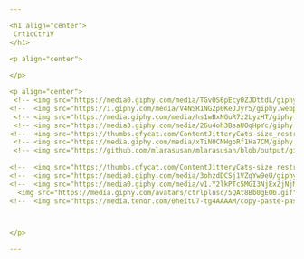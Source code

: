```yaml
---

<h1 align="center">
 Crt1cCtr1V
</h1>

<p align="center">
 
</p>

<p align="center">
 <!-- <img src="https://media0.giphy.com/media/TGvOS6pEcy0ZJDttdL/giphy.gif?cid=790b761191e331c370dc2e801a3ecbb812cd10083ec5311b&rid=giphy.gif&ct=s"> -->
<!--  <img src="https://i.giphy.com/media/V4NSR1NG2p0KeJJyr5/giphy.webp"> -->
 <!-- <img src="https://media.giphy.com/media/hs1wBxNGuR7z2LyzHT/giphy.gif"> --> 
 <!-- <img src="https://media3.giphy.com/media/26u4oh3BsaUOqHpYc/giphy.gif"> -->
<!--  <img src="https://thumbs.gfycat.com/ContentJitteryCats-size_restricted.gif"> -->
 <!-- <img src="https://media.giphy.com/media/xTiN0CNHgoRf1Ha7CM/giphy.gif"> --> 
 <!-- <img src="https://github.com/mlarasusan/mlarasusan/blob/output/github-contribution-grid-snake.svg"> -->
 
<!--  <img src="https://thumbs.gfycat.com/ContentJitteryCats-size_restricted.gif"> -->
<!--  <img src="https://media0.giphy.com/media/3ohzdDCSj1VZqYw9eU/giphy.webp?cid=ecf05e475584a7ep5697ezoorwvmorgxsjf3v4szszyrlyp5&ep=v1_gifs_search&rid=giphy.webp&ct=g"> -->
<!--  <img src="https://media0.giphy.com/media/v1.Y2lkPTc5MGI3NjExZjNjMDAxMGEwM2ZmYTYxYTM5MGY0NmY4MDMzZjY3ODY0NTRkNzdjNSZlcD12MV9pbnRlcm5hbF9naWZzX2dpZklkJmN0PWc/ZxzzPzlimXj9k1M262/giphy.gif"> -->
  <img src="https://media.giphy.com/avatars/ctrlplusc/5QAt8Bb0gEOb.gif">
<!--  <img src="https://media.tenor.com/0heitU7-tg4AAAAM/copy-paste-paste.gif"> -->



</p>

---
```

